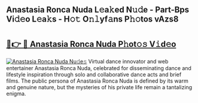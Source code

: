 ## Anastasia Ronca Nuda L𝚎a𝚔ed N𝚞𝚍e - Part-Bps Vi𝚍𝚎o L𝚎a𝚔s - H𝚘𝚝 O𝚗𝚕yf𝚊ns P𝚑𝚘tos vAzs8

# <h2><a href="http://kf1bha.oniu.top/?m=Anastasia+Ronca+Nuda">🔗👉 🔴 Anastasia Ronca Nuda P𝚑ot𝚘𝚜 V𝚒d𝚎o</a></h2>

[![Anastasia Ronca Nuda Nu𝚍e𝚜](https://i.imgur.com/0qMVB7G.gif)](http://kf1bha.oniu.top/?m=Anastasia+Ronca+Nuda)
Virtual dance innovator and web entertainer Anastasia Ronca Nuda, celebrated for disseminating dance and lifestyle inspiration through solo and collaborative dance acts and brief films. The public persona of Anastasia Ronca Nuda is defined by its warm and genuine nature, but the mysteries of his private life remain a tantalizing enigma.  
